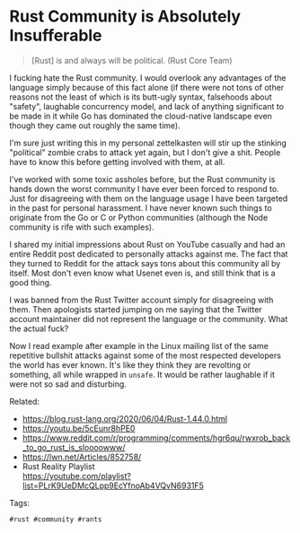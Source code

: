 # Rust Community is Absolutely Insufferable

> [Rust] is and always will be political. (Rust Core Team)

I fucking hate the Rust community. I would overlook any advantages of
the language simply because of this fact alone (if there were not tons
of other reasons not the least of which is its butt-ugly syntax,
falsehoods about "safety", laughable concurrency model, and lack of
anything significant to be made in it while Go has dominated the
cloud-native landscape even though they came out roughly the same time).

I'm sure just writing this in my personal zettelkasten will stir up the
stinking "political" zombie crabs to attack yet again, but I don't give
a shit. People have to know this before getting involved with them, at
all.

I've worked with some toxic assholes before, but the Rust community is
hands down the worst community I have ever been forced to respond to.
Just for disagreeing with them on the language usage I have been
targeted in the past for personal harassment. I have never known such
things to originate from the Go or C or Python communities (although the
Node community is rife with such examples).

I shared my initial impressions about Rust on YouTube casually and had
an entire Reddit post dedicated to personally attacks against me. The
fact that they turned to Reddit for the attack says tons about this
community all by itself. Most don't even know what Usenet even is, and
still think that is a good thing.

I was banned from the Rust Twitter account simply for disagreeing with
them. Then apologists started jumping on me saying that the Twitter
account maintainer did not represent the language or the community. What
the actual fuck?

Now I read example after example in the Linux mailing list of the same
repetitive bullshit attacks against some of the most respected
developers the world has ever known. It's like they think they are
revolting or something, all while wrapped in `unsafe`. It would be
rather laughable if it were not so sad and disturbing.

Related:

* <https://blog.rust-lang.org/2020/06/04/Rust-1.44.0.html>
* <https://youtu.be/5cEunr8hPE0>
* <https://www.reddit.com/r/programming/comments/hgr6qu/rwxrob_back_to_go_rust_is_sloooowww/>
* <https://lwn.net/Articles/852758/>
* Rust Reality Playlist  
  <https://youtube.com/playlist?list=PLrK9UeDMcQLpp9EcYfnoAb4VQvN6931F5>

Tags:

    #rust #community #rants
